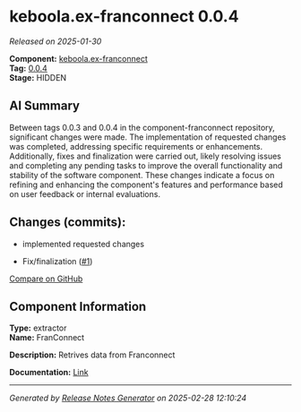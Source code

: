 # keboola.ex-franconnect 0.0.4

_Released on 2025-01-30_

**Component:** [keboola.ex-franconnect](https://github.com/keboola/component-franconnect)  
**Tag:** [0.0.4](https://github.com/keboola/component-franconnect/releases/tag/0.0.4)  
**Stage:** HIDDEN  


## AI Summary
Between tags 0.0.3 and 0.0.4 in the component-franconnect repository, significant changes were made. The implementation of requested changes was completed, addressing specific requirements or enhancements. Additionally, fixes and finalization were carried out, likely resolving issues and completing any pending tasks to improve the overall functionality and stability of the software component. These changes indicate a focus on refining and enhancing the component's features and performance based on user feedback or internal evaluations.



## Changes (commits):


- implemented requested changes 
  



- Fix/finalization ([#1](https://github.com/keboola/component-franconnect/pull/1))
  



[Compare on GitHub](https://github.com/component-franconnect/compare/0.0.3...0.0.4)



## Component Information
**Type:** extractor  
**Name:** FranConnect  

**Description:** Retrives data from Franconnect  


**Documentation:** [Link](https://github.com/keboola/component-franconnect/blob/master/README.md)  



---
_Generated by [Release Notes Generator](https://github.com/keboola/release-notes-generator) on 2025-02-28 12:10:24_ 